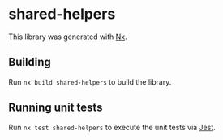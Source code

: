# shared-helpers

This library was generated with [Nx](https://nx.dev).

## Building

Run `nx build shared-helpers` to build the library.

## Running unit tests

Run `nx test shared-helpers` to execute the unit tests via [Jest](https://jestjs.io).
